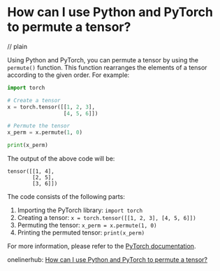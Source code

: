 # How can I use Python and PyTorch to permute a tensor?
// plain

Using Python and PyTorch, you can permute a tensor by using the `permute()` function. This function rearranges the elements of a tensor according to the given order. For example:

```python
import torch

# Create a tensor
x = torch.tensor([[1, 2, 3],
                  [4, 5, 6]])

# Permute the tensor
x_perm = x.permute(1, 0)

print(x_perm)
```

The output of the above code will be:

```
tensor([[1, 4],
        [2, 5],
        [3, 6]])
```

The code consists of the following parts:

1. Importing the PyTorch library: `import torch`
2. Creating a tensor: `x = torch.tensor([[1, 2, 3], [4, 5, 6]])`
3. Permuting the tensor: `x_perm = x.permute(1, 0)`
4. Printing the permuted tensor: `print(x_perm)`

For more information, please refer to the [PyTorch documentation](https://pytorch.org/docs/stable/tensors.html#torch.Tensor.permute).

onelinerhub: [How can I use Python and PyTorch to permute a tensor?](https://onelinerhub.com/python-pytorch/how-can-i-use-python-and-pytorch-to-permute-a-tensor)